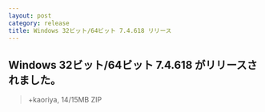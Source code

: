 ```yaml
---
layout: post
category: release
title: Windows 32ビット/64ビット 7.4.618 リリース
---
```

## Windows 32ビット/64ビット 7.4.618 がリリースされました。

> +kaoriya, 14/15MB ZIP

